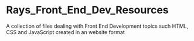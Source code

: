 # Rays_Front_End_Dev_Resources
A collection of files dealing with Front End Development topics such HTML, CSS and JavaScript created in an website format

